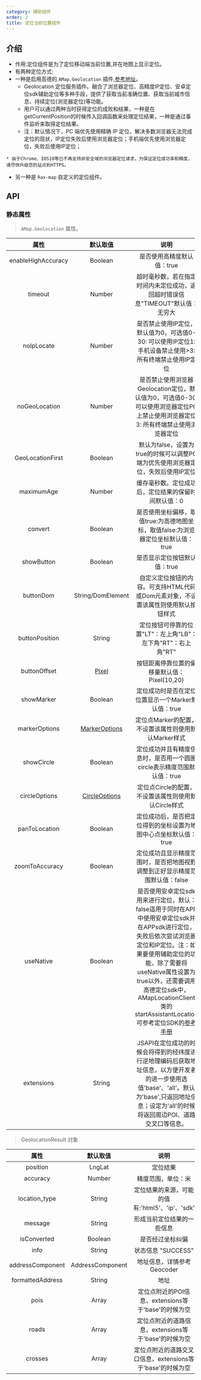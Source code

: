 ```yaml
---
category: 辅助组件
order: 2
title: 定位当前位置组件
---
```



## 介绍
- 作用:定位组件是为了定位移动端当前位置,并在地图上显示定位。
- 有两种定位方式:
- 一种是启用高德的 `AMap.Geolocation` 插件,[参考地址](https://lbs.amap.com/api/javascript-api/reference/location#m_AMap.Geolocation)。
    + Geolocation 定位服务插件。融合了浏览器定位、高精度IP定位、安卓定位sdk辅助定位等多种手段，提供了获取当前准确位置、获取当前城市信息、持续定位(浏览器定位)等功能。
    + 用户可以通过两种当时获得定位的成败和结果，一种是在 getCurrentPosition的时候传入回调函数来处理定位结果，一种是通过事件监听来取得定位结果。
    + 注：默认情况下，PC 端优先使用精确 IP 定位，解决多数浏览器无法完成定位的现状，IP定位失败后使用浏览器定位；手机端优先使用浏览器定位，失败后使用IP定位；

```* 由于Chrome、IOS10等已不再支持非安全域的浏览器定位请求，为保证定位成功率和精度，请尽快升级您的站点到HTTPS。```

- 另一种是 `Rax-map` 自定义的定位组件。




## API



### 静态属性

> `AMap.Geolocation` 属性。

| 属性       | 默认取值 | 说明     |
|:-------------:|:-------------:|:-------------:|
|enableHighAccuracy|Boolean|是否使用高精度默认值：true|
|timeout|Number|超时毫秒数，若在指定时间内未定位成功，返回超时错误信息"TIMEOUT"默认值：无穷大|
|noIpLocate|Number|是否禁止使用IP定位，默认值为0，可选值0-30: 可以使用IP定位1: 手机设备禁止使用>3: 所有终端禁止使用IP定位|
|noGeoLocation|Number|是否禁止使用浏览器Geolocation定位，默认值为0，可选值0-30: 可以使用浏览器定位PC上禁止使用浏览器定位3: 所有终端禁止使用浏览器定位|
|GeoLocationFirst|Boolean|默认为false，设置为true的时候可以调整PC端为优先使用浏览器定位，失败后使用IP定位|
|maximumAge|Number|缓存毫秒数。定位成功后，定位结果的保留时间默认值：0|
|convert|Boolean|是否使用坐标偏移，取值true:为高德地图坐标，取值false:为浏览器定位坐标默认值：true|
|showButton|Boolean|是否显示定位按钮默认值：true|
|buttonDom| String/DomElement |自定义定位按钮的内容。可支持HTML代码或Dom元素对象，不设置该属性则使用默认按钮样式|
|buttonPosition|String|定位按钮可停靠的位置"LT"：左上角"LB"：左下角"RT"：右上角"RT"|
|buttonOffset|[Pixel](https://lbs.amap.com/api/javascript-api/reference/core/#Pixel)|按钮距离停靠位置的偏移量默认值：Pixel(10,20)|
|showMarker|Boolean|定位成功时是否在定位位置显示一个Marker默认值：true|
|markerOptions|[MarkerOptions](/api/javascript-api/reference/overlay/#MarkerOptions)|定位点Marker的配置，不设置该属性则使用默认Marker样式|
|showCircle|Boolean|定位成功并且有精度信息时，是否用一个圆圈circle表示精度范围默认值：true|
|circleOptions|[CircleOptions](/api/javascript-api/reference/overlay#CircleOptions)|定位点Circle的配置，不设置该属性则使用默认Circle样式|
|panToLocation|Boolean|定位成功后，是否把定位得到的坐标设置为地图中心点坐标默认值：true|
|zoomToAccuracy|Boolean|定位成功且显示精度范围时，是否把地图视野调整到正好显示精度范围默认值：false|
|useNative|Boolean|是否使用安卓定位sdk用来进行定位，默认：false适用于同时在APP中使用安卓定位sdk并在APPsdk进行定位，失败后依次尝试浏览器定位和IP定位。注：如果要使用辅助定位的功能，除了需要将useNative属性设置为true以外，还需要调用高德定位sdk中，AMapLocationClient类的startAssistantLocation可参考定位SDK的[参考手册](https://lbs.amap.com/api/android-location-sdk/reference/)|
|extensions|String|JSAPI在定位成功的时候会将得到的经纬度进行逆地理编码后获取地址信息，以方便开发者的进一步使用选值'base'、'all'。默认为'base',只返回地址信息；设定为'all'的时候将返回周边POI、道路交叉口等信息。|

> GeolocationResult 对象

| 属性       | 默认取值 | 说明     |
|:-------------:|:-------------:|:-------------:|
| position | LngLat | 定位结果
| accuracy | Number | 精度范围，单位：米
| location_type | String | 定位结果的来源，可能的值有:'html5'、'ip'、'sdk'
| message | String | 形成当前定位结果的一些信息
| isConverted | Boolean | 是否经过坐标纠偏
| info | String | 状态信息 "SUCCESS"
| addressComponent | AddressComponent | 地址信息，详情参考Geocoder
| formattedAddress | String | 地址
| pois | Array | 定位点附近的POI信息，extensions等于'base'的时候为空
| roads | Array | 定位点附近的道路信息，extensions等于'base'的时候为空
| crosses | Array | 定位点附近的道路交叉口信息，extensions等于'base'的时候为空